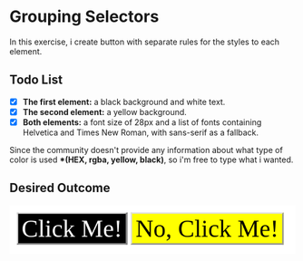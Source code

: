 # Grouping Selectors
In this exercise, i create button with separate rules for the styles to each element. 

## Todo List
- [x] __The first element:__ a black background and white text.
- [x] __The second element:__ a yellow background.
- [x] __Both elements:__ a font size of 28px and a list of fonts containing Helvetica and Times New Roman, with sans-serif as a fallback.

Since the community doesn't provide any information about what type of color is used __*(HEX, rgba, yellow, black)__, so i'm free to type what i wanted.

## Desired Outcome
![picture alt](https://github.com/gunawnjs/foundations-odin-projects/blob/main/03-grouping-selectors/img/desired-outcome.png)